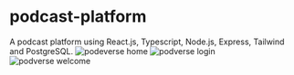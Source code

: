 # podcast-platform
A podcast platform using React.js, Typescript, Node.js, Express, Tailwind and PostgreSQL.
![podeverse home](https://github.com/JoiceDoll/podcast-platform/assets/99621429/c7024531-ac5b-4a75-9bd1-b058d46ed2fb)
![podverse login](https://github.com/JoiceDoll/podcast-platform/assets/99621429/910d6f9d-6e5f-43a9-95a5-b424a3e9cf7f)
![podverse welcome](https://github.com/JoiceDoll/podcast-platform/assets/99621429/ea7f0a34-c295-4361-81f9-8621dc941fb0)

